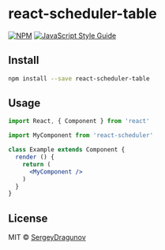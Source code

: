 # react-scheduler-table

> 

[![NPM](https://img.shields.io/npm/v/react-scheduler.svg)](https://www.npmjs.com/package/react-scheduler) [![JavaScript Style Guide](https://img.shields.io/badge/code_style-standard-brightgreen.svg)](https://standardjs.com)

## Install

```bash
npm install --save react-scheduler-table
```

## Usage

```jsx
import React, { Component } from 'react'

import MyComponent from 'react-scheduler'

class Example extends Component {
  render () {
    return (
      <MyComponent />
    )
  }
}
```

## License

MIT © [SergeyDragunov](https://github.com/SergeyDragunov)
